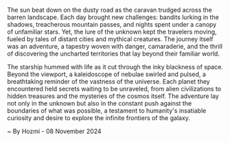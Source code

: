 
The sun beat down on the dusty road as the caravan trudged across the barren landscape. Each day brought new challenges: bandits lurking in the shadows, treacherous mountain passes, and nights spent under a canopy of unfamiliar stars. Yet, the lure of the unknown kept the travelers moving, fueled by tales of distant cities and mythical creatures.  The journey itself was an adventure, a tapestry woven with danger, camaraderie, and the thrill of discovering the uncharted territories that lay beyond their familiar world. 

The starship hummed with life as it cut through the inky blackness of space. Beyond the viewport, a kaleidoscope of nebulae swirled and pulsed, a breathtaking reminder of the vastness of the universe. Each planet they encountered held secrets waiting to be unraveled, from alien civilizations to hidden treasures and the mysteries of the cosmos itself.  The adventure lay not only in the unknown but also in the constant push against the boundaries of what was possible, a testament to humanity's insatiable curiosity and desire to explore the infinite frontiers of the galaxy. 

~ By Hozmi - 08 November 2024
